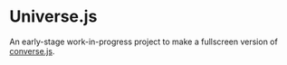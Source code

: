 # Universe.js

An early-stage work-in-progress project to make a fullscreen version of [converse.js](https://conversejs.org).
